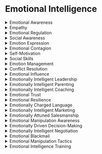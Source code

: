 

# Emotional Intelligence

<details>
<summary>Emotional Awareness</summary>

- The ability to recognize and understand one's own emotions and those of others.

- Enhances the ability to assess emotional states and tailor manipulation strategies accordingly.

- Understanding someone's emotional state can guide persuasive techniques effectively.

</details>

<details>
<summary>Empathy</summary>

- The capacity to share and understand the emotions of others.

- Empathy enables the manipulation of emotions by connecting on an emotional level.

- Connecting with empathy can make individuals more open to influence.

</details>

<details>
<summary>Emotional Regulation</summary>

- The skill to manage and control one's own emotions effectively.

- Regulating emotions can be leveraged to maintain composure during manipulative interactions.

- Staying emotionally stable can enhance persuasion efforts.

</details>

<details>
<summary>Social Awareness</summary>

- The ability to perceive and comprehend social dynamics and emotions in groups.

- Understanding social dynamics helps manipulate group behavior without direct acknowledgment.

- Navigating group emotions can influence collective decisions.

</details>

<details>
<summary>Emotion Expression</summary>

- The way emotions are communicated through facial expressions, body language, and vocal tone.

- Reading emotion expressions aids in gauging receptiveness to manipulation tactics.

- Adjusting tactics based on expressions can increase their effectiveness.

</details>

<details>
<summary>Emotional Contagion</summary>

- "The phenomenon where people tend to "catch" the emotions of those around them."

- Emotional contagion can be exploited to influence moods and behaviors indirectly.

- Spreading positive emotions can make others more open to persuasion.

</details>

<details>
<summary>Self-Motivation</summary>

- The ability to use emotional awareness to stay motivated and resilient in the face of setbacks.

- Utilizing self-motivation can boost persistence in manipulation efforts.

- Maintaining motivation can lead to successful influence.

</details>

<details>
<summary>Social Skills</summary>

- Effective interpersonal skills, including communication and conflict resolution.

- Social skills facilitate persuasion by building rapport and trust.

- Establishing rapport through social skills can enhance influence.

</details>

<details>
<summary>Emotion Management</summary>

- The capability to handle emotions in others, calming them or redirecting their emotional responses.

- Managing emotions in others can steer discussions or decisions in a desired direction.

- Calming emotional responses can aid in achieving agreement.

</details>

<details>
<summary>Conflict Resolution</summary>

- The skill to address and resolve conflicts in a constructive manner.

- Conflict resolution can be used to manipulate by settling disputes in favor of a specific outcome.

- Resolving conflicts favorably can lead to cooperation.

</details>

<details>
<summary>Emotional Influence</summary>

- The art of using emotions to sway opinions or decisions subtly.

- Leveraging emotional influence can guide choices without overt persuasion.

- Emotional appeals can make people more inclined to agree.

</details>

<details>
<summary>Emotionally Intelligent Leadership</summary>

- Leading with empathy, self-awareness, and effective communication.

- Emotionally intelligent leadership can shape group behavior without direct manipulation.

- Leading with emotional intelligence can foster a cooperative atmosphere.

</details>

<details>
<summary>Emotionally Intelligent Parenting</summary>

- Parenting that fosters emotional awareness and regulation in children.

- Emotionally intelligent parenting can nurture emotional intelligence, indirectly affecting behavior.

- Children raised with emotional intelligence may be more receptive to influence.

</details>

<details>
<summary>Emotionally Intelligent Coaching</summary>

- Coaching that focuses on emotional self-awareness and growth.

- Emotionally intelligent coaching can help individuals become more open to influence.

- Coaching in emotional intelligence can enhance persuasion efforts.

</details>

<details>
<summary>Emotional Trust</summary>

- The confidence that others won't exploit or manipulate emotions for personal gain.

- Building emotional trust is essential for covert manipulation strategies.

- Emotionally trusted individuals may be more susceptible to influence.

</details>

<details>
<summary>Emotional Resilience</summary>

- The ability to bounce back from emotional setbacks and adversity.

- Leveraging emotional resilience can make individuals more resistant to manipulation tactics.

- Resilience can counteract manipulation attempts.

</details>

<details>
<summary>Emotionally Charged Language</summary>

- Using emotionally evocative words and phrases to sway opinions or decisions.

- Employing emotionally charged language can appeal to feelings, indirectly guiding choices.

- Language that elicits emotions can lead to agreement.

</details>

<details>
<summary>Emotionally Intelligent Marketing</summary>

- Marketing strategies that tap into consumers' emotions and needs.

- Emotionally intelligent marketing can influence buying decisions without overt persuasion.

- Creating an emotional connection can drive purchases.

</details>

<details>
<summary>Emotionally Attuned Salesmanship</summary>

- Sales approaches that recognize and address customers' emotional needs.

- Emotionally attuned salesmanship can foster trust and rapport for successful sales.

- Connecting emotionally can lead to purchase decisions.

</details>

<details>
<summary>Emotional Manipulation Awareness</summary>

- The ability to recognize when one is being emotionally manipulated.

- Being aware of emotional manipulation can protect against unwanted influence.

- Awareness can counteract manipulation attempts.

</details>

<details>
<summary>Emotionally Driven Decision-Making</summary>

- Making choices based on emotions rather than rational analysis.

- Leveraging emotionally driven decision-making can guide choices indirectly.

- Appealing to emotions can lead to desired decisions.

</details>

<details>
<summary>Emotionally Intelligent Negotiation</summary>

- Negotiating with awareness of emotional dynamics and needs.

- Emotionally intelligent negotiation can shape discussions without overt manipulation.

- Negotiating with emotional intelligence can lead to favorable outcomes.

</details>

<details>
<summary>Emotional Blackmail</summary>

- Using emotional manipulation to pressure someone into compliance or concessions.

- Recognizing emotional blackmail can protect against unwanted influence.

- Awareness of emotional blackmail tactics can counteract them.

</details>

<details>
<summary>Emotional Manipulation Tactics</summary>

- Various strategies to influence others' emotions for personal gain.

- Understanding emotional manipulation tactics helps guard against their use.

- Recognizing tactics can protect against unwanted influence.

</details>

<details>
<summary>Emotional Intelligence Training</summary>

- Programs designed to enhance emotional awareness and regulation.

- Emotional intelligence training can make individuals more resilient to manipulation tactics.

- Training can help individuals resist manipulation attempts.

</details>

